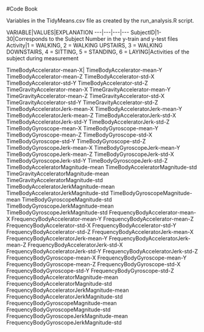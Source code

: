 #Code Book

Variables in the TidyMeans.csv file as created by the run_analysis.R script.

VARIABLE|VALUES|EXPLANATION
---|---|---|---
SubjectID|1-30|Corresponds to the Subject Number in the y-train and y-test files
Activity|1 = WALKING, 2 = WALKING UPSTAIRS, 3 = WALKING DOWNSTAIRS, 4 = SITTING, 5 = STANDING, 6 = LAYING|Activities of the subject during measurement

TimeBodyAccelerator-mean-X|
TimeBodyAccelerator-mean-Y
TimeBodyAccelerator-mean-Z
TimeBodyAccelerator-std-X
TimeBodyAccelerator-std-Y
TimeBodyAccelerator-std-Z
TimeGravityAccelerator-mean-X
TimeGravityAccelerator-mean-Y
TimeGravityAccelerator-mean-Z
TimeGravityAccelerator-std-X
TimeGravityAccelerator-std-Y
TimeGravityAccelerator-std-Z
TimeBodyAcceleratorJerk-mean-X
TimeBodyAcceleratorJerk-mean-Y
TimeBodyAcceleratorJerk-mean-Z
TimeBodyAcceleratorJerk-std-X
TimeBodyAcceleratorJerk-std-Y
TimeBodyAcceleratorJerk-std-Z
TimeBodyGyroscope-mean-X
TimeBodyGyroscope-mean-Y
TimeBodyGyroscope-mean-Z
TimeBodyGyroscope-std-X
TimeBodyGyroscope-std-Y
TimeBodyGyroscope-std-Z
TimeBodyGyroscopeJerk-mean-X
TimeBodyGyroscopeJerk-mean-Y
TimeBodyGyroscopeJerk-mean-Z
TimeBodyGyroscopeJerk-std-X
TimeBodyGyroscopeJerk-std-Y
TimeBodyGyroscopeJerk-std-Z
TimeBodyAcceleratorMagnitude-mean
TimeBodyAcceleratorMagnitude-std
TimeGravityAcceleratorMagnitude-mean
TimeGravityAcceleratorMagnitude-std
TimeBodyAcceleratorJerkMagnitude-mean
TimeBodyAcceleratorJerkMagnitude-std
TimeBodyGyroscopeMagnitude-mean
TimeBodyGyroscopeMagnitude-std
TimeBodyGyroscopeJerkMagnitude-mean
TimeBodyGyroscopeJerkMagnitude-std
FrequencyBodyAccelerator-mean-X
FrequencyBodyAccelerator-mean-Y
FrequencyBodyAccelerator-mean-Z
FrequencyBodyAccelerator-std-X
FrequencyBodyAccelerator-std-Y
FrequencyBodyAccelerator-std-Z
FrequencyBodyAcceleratorJerk-mean-X
FrequencyBodyAcceleratorJerk-mean-Y
FrequencyBodyAcceleratorJerk-mean-Z
FrequencyBodyAcceleratorJerk-std-X
FrequencyBodyAcceleratorJerk-std-Y
FrequencyBodyAcceleratorJerk-std-Z
FrequencyBodyGyroscope-mean-X
FrequencyBodyGyroscope-mean-Y
FrequencyBodyGyroscope-mean-Z
FrequencyBodyGyroscope-std-X
FrequencyBodyGyroscope-std-Y
FrequencyBodyGyroscope-std-Z
FrequencyBodyAcceleratorMagnitude-mean
FrequencyBodyAcceleratorMagnitude-std
FrequencyBodyAcceleratorJerkMagnitude-mean
FrequencyBodyAcceleratorJerkMagnitude-std
FrequencyBodyGyroscopeMagnitude-mean
FrequencyBodyGyroscopeMagnitude-std
FrequencyBodyGyroscopeJerkMagnitude-mean
FrequencyBodyGyroscopeJerkMagnitude-std
